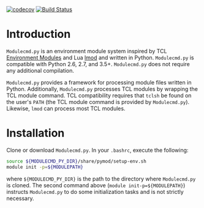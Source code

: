 [![codecov](https://codecov.io/gh/tjfulle/Modulecmd.py/branch/master/graph/badge.svg)](https://codecov.io/gh/tjfulle/Modulecmd.py/branch/master)
[![Build Status](https://travis-ci.org/tjfulle/Modulecmd.py.svg?branch=master)](https://travis-ci.org/tjfulle/Modulecmd.py)

# Introduction

`Modulecmd.py` is an environment module system inspired by TCL [Environment Modules](http://modules.sourceforge.net) and Lua [lmod](https://lmod.readthedocs.io/en/latest/) and written in Python.  `Modulecmd.py` is compatible with Python 2.6, 2.7, and 3.5+.  `Modulecmd.py` does not require any additional compilation.

`Modulecmd.py` provides a framework for processing module files written in Python.  Additionally, `Modulecmd.py` processes TCL modules by wrapping the TCL module command.  TCL compatibility requires that `tclsh` be found on the user's `PATH` (the TCL module command is provided by `Modulecmd.py`).  Likewise, `lmod` can process most TCL modules.


# Installation

Clone or download `Modulecmd.py`.  In your `.bashrc`, execute the following:

```sh
source ${MODULECMD_PY_DIR}/share/pymod/setup-env.sh
module init -p=${MODULEPATH}
```

where `${MODULECMD_PY_DIR}` is the path to the directory where `Modulecmd.py`
is cloned. The second command above (`module init-p=${MODULEPATH}`) instructs
`Modulecmd.py` to do some initialization tasks and is not strictly necessary.
